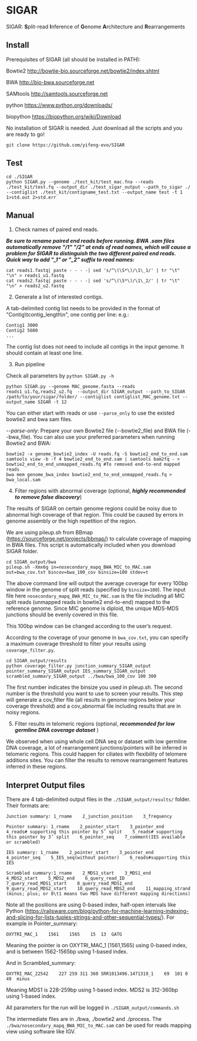 # SIGAR
SIGAR: **S**plit-read **I**nference of **G**enome **A**rchitecture and **R**earrangements


## Install

Prerequisites of SIGAR (all should be installed in PATH):

Bowtie2 http://bowtie-bio.sourceforge.net/bowtie2/index.shtml

BWA http://bio-bwa.sourceforge.net

SAMtools http://samtools.sourceforge.net

python https://www.python.org/downloads/

biopython https://biopython.org/wiki/Download

No installation of SIGAR is needed. Just download all the scripts and you are ready to go!
```
git clone https://github.com/yifeng-evo/SIGAR 
```

## Test
```
cd ./SIGAR
python SIGAR.py --genome ./test_kit/test_mac.fna --reads ./test_kit/test.fq --output_dir ./test_sigar_output --path_to_sigar ./ --contiglist ./test_kit/contigname_test.txt --output_name test -t 1 1>std.out 2>std.err
```

## Manual
1. Check names of paired end reads.

***Be sure to rename paired end reads before running. BWA .sam files automatically remove "/1" "/2" at ends of read names, which will cause a problem for SIGAR to distinguish the two different paired end reads. Quick way to add "_1" or "_2" suffix to read names:***
```
cat reads1.fastq| paste - - - -| sed 's/^\(\S*\)/\1\_1/' | tr "\t" "\n" > reads1_u1.fastq
cat reads2.fastq| paste - - - -| sed 's/^\(\S*\)/\1\_2/' | tr "\t" "\n" > reads2_u2.fastq
```

2. Generate a list of interested contigs.

A tab-delimited contig list needs to be provided in the format of "Contig\tcontig_length\n", one contig per line:
e.g.:
```
Contig1	3000
Contig2	5600
...
```
The contig list does not need to include all contigs in the input genome. It should contain at least one line.

3. Run pipeline

Check all parameters by `python SIGAR.py -h`

```
python SIGAR.py --genome MAC_genome.fasta --reads reads1_u1.fq,reads2_u2.fq  --output_dir SIGAR_output --path_to_SIGAR /path/to/your/sigar/folder/ --contiglist contiglist_MAC_genome.txt --output_name SIGAR -t 12
```
You can either start with reads or use `--parse_only` to use the existed bowtie2 and bwa sam files.

*--parse-only*: Prepare your own Bowtie2 file (--bowtie2_file) and BWA file (--bwa_file). You can also use your preferred parameters when running Bowtie2 and BWA:
```
bowtie2 -x genome_bowtie2_index -U reads.fq -S bowtie2_end_to_end.sam 
samtools view -b -f 4 bowtie2_end_to_end.sam | samtools bam2fq - > bowtie2_end_to_end_unmapped_reads.fq #To removed end-to-end mapped reads
bwa mem genome_bwa_index bowtie2_end_to_end_unmapped_reads.fq > bwa_local.sam
```

4. Filter regions with abnormal coverage (optional, ***highly recommended to remove false discovery***) 

The results of SIGAR on certain genome regions could be noisy due to abnormal high coverage of that region. This could be caused by errors in genome assembly or the high repetition of the region.

We are using pileup.sh from BBmap (https://sourceforge.net/projects/bbmap/) to calculate coverage of mapping in BWA files. This script is automatically included when you download SIGAR folder.

```
cd SIGAR_output/bwa
pileup.sh -Xmx6g in=nosecondary_mapq_BWA_MIC_to_MAC.sam out=bwa_cov.txt bincov=bwa_100_cov binsize=100 stdev=t
```
The above command line will output the average coverage for every 100bp window in the genome of split reads (specified by `binsize=100`). The input file here `nosecondary_mapq_BWA_MIC_to_MAC.sam` is the file including all MIC split reads (unmapped reads in bowtie2 end-to-end) mapped to the reference genome. Since MIC genome is diploid, the unique MDS-MDS junctions should be evenly covered in this file.

This 100bp window can be changed according to the user’s request.

According to the coverage of your genome in `bwa_cov.txt`, you can specify a maximum coverage threshold to filter your results using `coverage_filter.py`.
```
cd SIGAR_output/results
python coverage_filter.py junction_summary_SIGAR_output pointer_summary_SIGAR_output IES_summary_SIGAR_output scrambled_summary_SIGAR_output ../bwa/bwa_100_cov 100 300
```
The first number indicates the binsize you used in pileup.sh. The second number is the threshold you want to use to screen your results. This step will generate a cov_filter file (all results in genome regions below your coverage threshold) and a cov_abnormal file including results that are in noisy regions.

5. Filter results in telomeric regions (optional, ***recommended for low germline DNA coverage dataset*** )

We observed when using whole cell DNA seq or dataset with low germline DNA coverage, a lot of rearrangement junctions/pointers will be inferred in telomeric regions. This could happen for ciliates with flexibility of telomere additions sites. You can filter the results to remove rearrangement features inferred in these regions.


## Interpret Output files

There are 4 tab-delimited output files in the `./SIGAR_output/results/` folder. Their formats are:

```
Junction summary: 1_rname    2_junction_position    3_frequency

Pointer summary: 1_rname    2_pointer_start    3_pointer_end    4_reads# supporting this pointer by 5’ split    5_reads# supporting this pointer by 3’ split    6_pointer_seq    7_comment(IES available or scrambled)

IES summary: 1_rname    2_pointer_start    3_pointer_end    4_pointer_seq    5_IES_seq(without pointer)    6_reads#supporting this IES

Scrambled summary:1_rname    2_MDS1_start    3_MDS1_end    4_MDS2_start    5_MDS2_end    6_query_read_ID    7_query_read_MDS1_start    8_query_read_MDS1_end    9_query_read_MDS2_start    10_query_read_MDS2_end    11_mapping_strand (minus; plus; or 0\t1 means two MDS have different mapping directions)
```
Note all the positions are using 0-based index, half-open intervals like Python (https://railsware.com/blog/python-for-machine-learning-indexing-and-slicing-for-lists-tuples-strings-and-other-sequential-types/). For example in Pointer_summary:
```
OXYTRI_MAC_1	1561	1565	15	13	GATG
```
Meaning the pointer is on OXYTRI_MAC_1 [1561,1565) using 0-based index, and is between 1562-1565bp using 1-based index.

And in Scrambled_summary:
```
OXYTRI_MAC_22542	227	259	311	360	SRR1013496.1471319_1	69	101	0	49	minus
```
Meaning MDS1 is 228-259bp using 1-based index. MDS2 is 312-360bp using 1-based index.

All parameters for the run will be logged in `./SIGAR_output/commands.sh`

The intermediate files are in ./bwa, ./bowtie2 and ./process. The `./bwa/nosecondary_mapq_BWA_MIC_to_MAC.sam` can be used for reads mapping view using software like IGV. 

